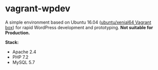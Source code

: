 # vagrant-wpdev

A simple environment based on Ubuntu 16.04 ([ubuntu/xenial64 Vagrant box](https://app.vagrantup.com/ubuntu/boxes/xenial64)) for rapid WordPress development and prototyping. **Not suitable for Production.**

**Stack:**

- Apache 2.4
- PHP 7.2
- MySQL 5.7

